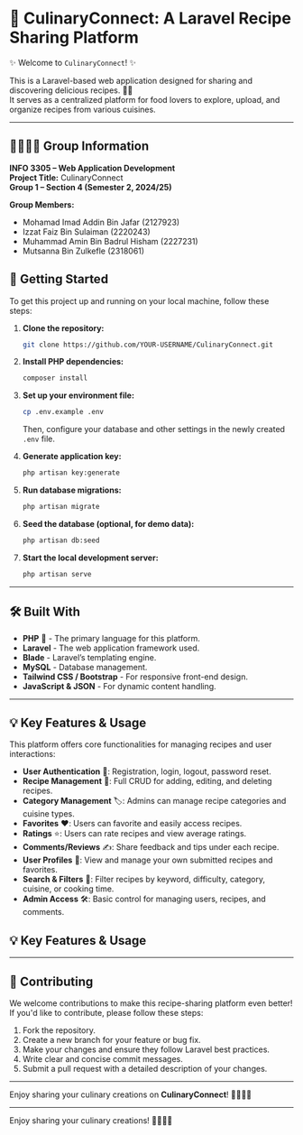# 🍲 CulinaryConnect: A Laravel Recipe Sharing Platform

✨ Welcome to `CulinaryConnect`! ✨

This is a Laravel-based web application designed for sharing and discovering delicious recipes. 🍜🍰  
It serves as a centralized platform for food lovers to explore, upload, and organize recipes from various cuisines.

---

## 👨‍👩‍👦‍👦 Group Information

**INFO 3305 – Web Application Development**  
**Project Title:** CulinaryConnect  
**Group 1 – Section 4 (Semester 2, 2024/25)**

**Group Members:**
- Mohamad Imad Addin Bin Jafar (2127923)
- Izzat Faiz Bin Sulaiman (2220243)
- Muhammad Amin Bin Badrul Hisham (2227231)
- Mutsanna Bin Zulkefle (2318061)


## 🚀 Getting Started

To get this project up and running on your local machine, follow these steps:

1. **Clone the repository:**
    ```bash
    git clone https://github.com/YOUR-USERNAME/CulinaryConnect.git
    ```
2. **Install PHP dependencies:**
    ```bash
    composer install
    ```
3. **Set up your environment file:**
    ```bash
    cp .env.example .env
    ```
    Then, configure your database and other settings in the newly created `.env` file.

4. **Generate application key:**
    ```bash
    php artisan key:generate
    ```

5. **Run database migrations:**
    ```bash
    php artisan migrate
    ```

6. **Seed the database (optional, for demo data):**
    ```bash
    php artisan db:seed
    ```

7. **Start the local development server:**
    ```bash
    php artisan serve
    ```

---

## 🛠️ Built With

* **PHP** 🐘 - The primary language for this platform.
* **Laravel** - The web application framework used.
* **Blade** - Laravel’s templating engine.
* **MySQL** - Database management.
* **Tailwind CSS / Bootstrap** - For responsive front-end design.
* **JavaScript & JSON** - For dynamic content handling.

---

## 💡 Key Features & Usage

This platform offers core functionalities for managing recipes and user interactions:

* **User Authentication** 🔐: Registration, login, logout, password reset.
* **Recipe Management** 🍲: Full CRUD for adding, editing, and deleting recipes.
* **Category Management** 🏷️: Admins can manage recipe categories and cuisine types.
* **Favorites** ❤️: Users can favorite and easily access recipes.
* **Ratings** ⭐: Users can rate recipes and view average ratings.
* **Comments/Reviews** ✍️: Share feedback and tips under each recipe.
* **User Profiles** 👤: View and manage your own submitted recipes and favorites.
* **Search & Filters** 🔎: Filter recipes by keyword, difficulty, category, cuisine, or cooking time.
* **Admin Access** 🛠️: Basic control for managing users, recipes, and comments.
## 💡 Key Features & Usage

---

## 🤝 Contributing

We welcome contributions to make this recipe-sharing platform even better!  
If you'd like to contribute, please follow these steps:

1. Fork the repository.
2. Create a new branch for your feature or bug fix.
3. Make your changes and ensure they follow Laravel best practices.
4. Write clear and concise commit messages.
5. Submit a pull request with a detailed description of your changes.

---

Enjoy sharing your culinary creations on **CulinaryConnect**! 👨‍🍳👩‍🍳

---

Enjoy sharing your culinary creations! 👨‍🍳👩‍🍳
